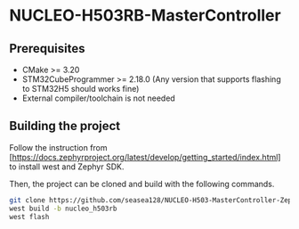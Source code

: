# NUCLEO-H503RB-MasterController

## Prerequisites
- CMake >= 3.20
- STM32CubeProgrammer >= 2.18.0 (Any version that supports flashing to STM32H5 should works fine)
- External compiler/toolchain is not needed

## Building the project

Follow the instruction from [https://docs.zephyrproject.org/latest/develop/getting_started/index.html] to install west and Zephyr SDK.

Then, the project can be cloned and build with the following commands.

``` bash
git clone https://github.com/seasea128/NUCLEO-H503-MasterController-Zephyr
west build -b nucleo_h503rb
west flash
```

